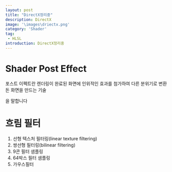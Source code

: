 ```yaml
---
layout: post
title: "DirectX정리중"
description: DirectX
image: '\images\driectx.png'
category: 'Shader'
tag:
 - HLSL
introduction: DirectX정리중
---
```




#  Shader Post Effect 

포스트 이펙트란 렌더링이 완료된 화면에 인위적인 효과를 첨가하여 다른 분위기로 변환돈 화면을 만드는 기술

을 말합니다



# 흐림 필터

1. 선형 텍스처 필터링(linear texture filtering)
2. 쌍선형 필터링(bilinear filtering)
3. 9콘 필터 샘플링
4. 64박스 필터 샘플링
5. 가우스필터

